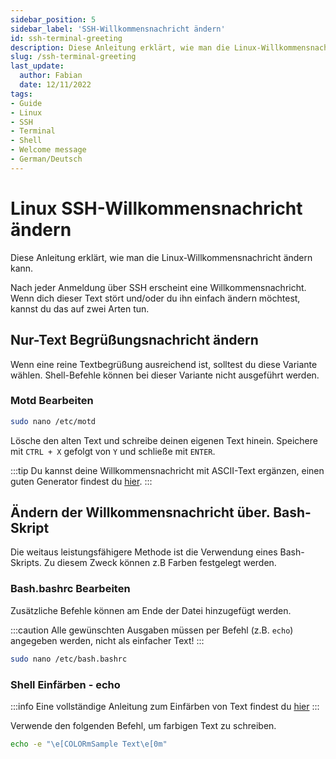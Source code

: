 ```yaml
---
sidebar_position: 5
sidebar_label: 'SSH-Willkommensnachricht ändern'
id: ssh-terminal-greeting
description: Diese Anleitung erklärt, wie man die Linux-Willkommensnachricht ändern kann.
slug: /ssh-terminal-greeting
last_update:
  author: Fabian
  date: 12/11/2022
tags:
- Guide
- Linux
- SSH
- Terminal
- Shell
- Welcome message
- German/Deutsch
---
```

# Linux SSH-Willkommensnachricht ändern

Diese Anleitung erklärt, wie man die Linux-Willkommensnachricht ändern kann.

Nach jeder Anmeldung über SSH erscheint eine Willkommensnachricht. Wenn dich dieser Text stört und/oder du ihn einfach ändern möchtest, kannst du das auf zwei Arten tun.

## Nur-Text Begrüßungsnachricht ändern

Wenn eine reine Textbegrüßung ausreichend ist, solltest du diese Variante wählen. Shell-Befehle können bei dieser Variante nicht ausgeführt werden.

### Motd Bearbeiten

```bash
sudo nano /etc/motd
```

Lösche den alten Text und schreibe deinen eigenen Text hinein. Speichere mit `CTRL + X` gefolgt von `Y` und schließe mit `ENTER`.

:::tip
Du kannst deine Willkommensnachricht mit ASCII-Text ergänzen, einen guten Generator findest du [hier](https://patorjk.com/software/taag).
:::

## Ändern der Willkommensnachricht über. Bash-Skript

Die weitaus leistungsfähigere Methode ist die Verwendung eines Bash-Skripts. Zu diesem Zweck können z.B Farben festgelegt werden.

### Bash.bashrc Bearbeiten

Zusätzliche Befehle können am Ende der Datei hinzugefügt werden.

:::caution
Alle gewünschten Ausgaben müssen per Befehl (z.B. `echo`) angegeben werden, nicht als einfacher Text!
:::

```bash
sudo nano /etc/bash.bashrc
```

### Shell Einfärben - echo

:::info
Eine vollständige Anleitung zum Einfärben von Text findest du [hier](../cheat-sheets/linux-bash-coloring)
:::

Verwende den folgenden Befehl, um farbigen Text zu schreiben.

```bash
echo -e "\e[COLORmSample Text\e[0m"
```
